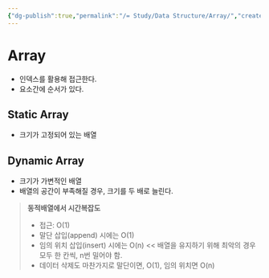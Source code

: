 ```yaml
---
{"dg-publish":true,"permalink":"/= Study/Data Structure/Array/","created":"2023-12-04T23:01:31.000+09:00","updated":"2023-12-04T23:01:31.000+09:00"}
---
```


# Array

- 인덱스를 활용해 접근한다.
- 요소간에 순서가 있다.

## Static Array

- 크기가 고정되어 있는 배열

## Dynamic Array

- 크기가 가변적인 배열
- 배열의 공간이 부족해질 경우, 크기를 두 배로 늘린다.

>**동적배열에서 시간복잡도**
>
>- 접근: O(1)
>- 말단 삽입(append) 시에는 O(1)
>- 임의 위치 삽입(insert) 시에는 O(n) << 배열을 유지하기 위해 최악의 경우 모두 한 칸씩, n번 밀어야 함.
>- 데이터 삭제도 마찬가지로 말단이면, O(1), 임의 위치면 O(n)

